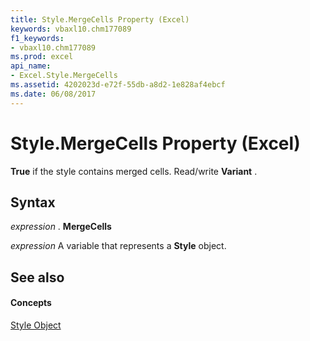 ```yaml
---
title: Style.MergeCells Property (Excel)
keywords: vbaxl10.chm177089
f1_keywords:
- vbaxl10.chm177089
ms.prod: excel
api_name:
- Excel.Style.MergeCells
ms.assetid: 4202023d-e72f-55db-a8d2-1e828af4ebcf
ms.date: 06/08/2017
---
```



# Style.MergeCells Property (Excel)

 **True** if the style contains merged cells. Read/write **Variant** .


## Syntax

 _expression_ . **MergeCells**

 _expression_ A variable that represents a **Style** object.


## See also


#### Concepts


[Style Object](style-object-excel.md)

